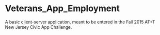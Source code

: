 # Veterans_App_Employment

A basic client-server application, meant to be entered in the Fall 2015 AT+T New Jersey Civic App Challenge.
